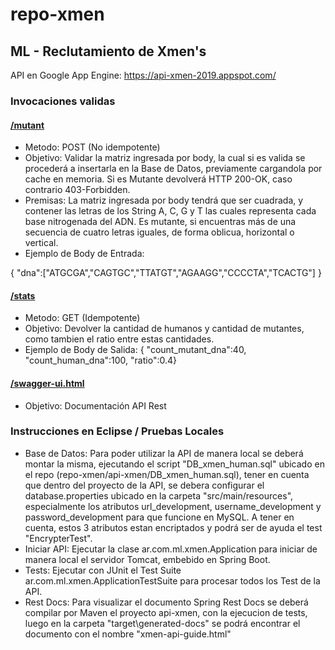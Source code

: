 # repo-xmen
## ML - Reclutamiento de Xmen's

API en Google App Engine: https://api-xmen-2019.appspot.com/

### Invocaciones validas

#### [/mutant](https://api-xmen-2019.appspot.com/mutant)
* Metodo: POST (No idempotente)
* Objetivo: Validar la matriz ingresada por body, la cual si es valida se procederá a insertarla en la Base de Datos, previamente cargandola por cache en memoria. Si es Mutante devolverá HTTP 200-OK, caso contrario 403-Forbidden.
* Premisas: La matriz ingresada por body tendrá que ser cuadrada, y contener las letras de los String A, C, G y T las cuales representa cada base nitrogenada del ADN. Es mutante, si encuentras más de una secuencia de cuatro letras iguales, de forma oblicua, horizontal o vertical.
* Ejemplo de Body de Entrada:

{ "dna":["ATGCGA","CAGTGC","TTATGT","AGAAGG","CCCCTA","TCACTG"] }


#### [/stats](https://api-xmen-2019.appspot.com/stats)
* Metodo: GET (Idempotente)
* Objetivo: Devolver la cantidad de humanos y cantidad de mutantes, como tambien el ratio entre estas cantidades.
* Ejemplo de Body de Salida:
{ "count_mutant_dna":40, "count_human_dna":100, "ratio":0.4}


#### [/swagger-ui.html](https://api-xmen-2019.appspot.com/swagger-ui.html)
* Objetivo: Documentación API Rest


### Instrucciones en Eclipse / Pruebas Locales
* Base de Datos: Para poder utilizar la API de manera local se deberá montar la misma, ejecutando el script "DB_xmen_human.sql" ubicado en el repo (repo-xmen/api-xmen/DB_xmen_human.sql), tener en cuenta que dentro del proyecto de la API, se debera configurar el database.properties ubicado en la carpeta "src/main/resources", especialmente los atributos url_development, username_development y password_development para que funcione en MySQL. A tener en cuenta, estos 3 atributos estan encriptados y podrá ser de ayuda el test "EncrypterTest".
* Iniciar API: Ejecutar la clase ar.com.ml.xmen.Application para iniciar de manera local el servidor Tomcat, embebido en Spring Boot.
* Tests: Ejecutar con JUnit el Test Suite ar.com.ml.xmen.ApplicationTestSuite para procesar todos los Test de la API.
* Rest Docs: Para visualizar el documento Spring Rest Docs se deberá compilar por Maven el proyecto api-xmen, con la ejecucion de tests, luego en la carpeta "target\generated-docs" se podrá encontrar el documento con el nombre "xmen-api-guide.html"
